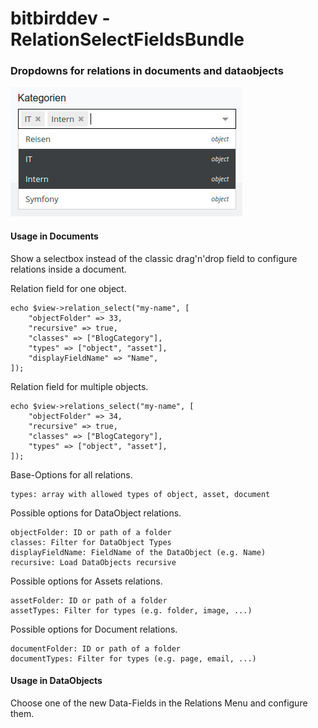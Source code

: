# bitbirddev - RelationSelectFieldsBundle

### Dropdowns for relations in documents and dataobjects

![Image description](readme-document-relations.png)

#### Usage in Documents

Show a selectbox instead of the classic drag'n'drop field to configure relations inside a document.

Relation field for one object.

```
echo $view->relation_select("my-name", [
    "objectFolder" => 33,
    "recursive" => true,
    "classes" => ["BlogCategory"],
    "types" => ["object", "asset"],
    "displayFieldName" => "Name",
]);
```

Relation field for multiple objects.

```
echo $view->relations_select("my-name", [
    "objectFolder" => 34,
    "recursive" => true,
    "classes" => ["BlogCategory"],
    "types" => ["object", "asset"],
]);
```

Base-Options for all relations.

```
types: array with allowed types of object, asset, document
```

Possible options for DataObject relations.

```
objectFolder: ID or path of a folder
classes: Filter for DataObject Types
displayFieldName: FieldName of the DataObject (e.g. Name)
recursive: Load DataObjects recursive
```

Possible options for Assets relations.

```
assetFolder: ID or path of a folder
assetTypes: Filter for types (e.g. folder, image, ...)
```

Possible options for Document relations.

```
documentFolder: ID or path of a folder
documentTypes: Filter for types (e.g. page, email, ...)
```

#### Usage in DataObjects

Choose one of the new Data-Fields in the Relations Menu and configure them.
